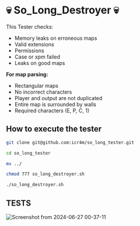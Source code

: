 # 💀 So_Long_Destroyer 💀

This Tester checks:

- Memory leaks on erroneous maps
- Valid extensions
- Permissions
- Case or xpm failed
- Leaks on good maps

**For map parsing:**
- Rectangular maps
- No incorrect characters
- Player and output are not duplicated
- Entire map is surrounded by walls
- Required characters (E, P, C, 1)

## How to execute the tester

```bash
git clone git@github.com:icr4m/so_long_tester.git
```
```bash
cd so_long_tester
```
```bash
mv ../
```
```bash
chmod 777 so_long_destroyer.sh
```
```bash
./so_long_destroyer.sh
```
## TESTS

![Screenshot from 2024-06-27 00-37-11](https://github.com/icr4m/so_long_tester/assets/164266089/eba668b3-c843-43be-a449-cb91ca691714)
